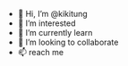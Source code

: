 - 👋 Hi, I’m @kikitung
- 👀 I’m interested
- 🌱 I’m currently learn
- 💞️ I’m looking to collaborate
- 📫 reach me

<!---
kikitung/kikitung is a ✨ special ✨ repository because its `README.md` (this file) appears on your GitHub profile.
You can click the Preview link to take a look at your changes.
--->
